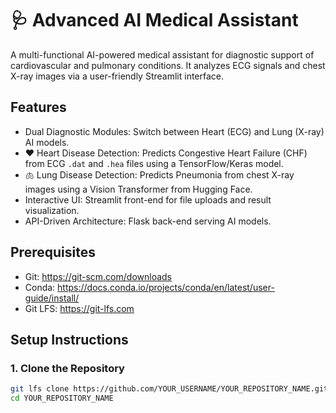 # 🩺 Advanced AI Medical Assistant

A multi-functional AI-powered medical assistant for diagnostic support of cardiovascular and pulmonary conditions. It analyzes ECG signals and chest X-ray images via a user-friendly Streamlit interface.

## Features
- Dual Diagnostic Modules: Switch between Heart (ECG) and Lung (X-ray) AI models.
- ❤️ Heart Disease Detection: Predicts Congestive Heart Failure (CHF) from ECG `.dat` and `.hea` files using a TensorFlow/Keras model.
- 🫁 Lung Disease Detection: Predicts Pneumonia from chest X-ray images using a Vision Transformer from Hugging Face.
- Interactive UI: Streamlit front-end for file uploads and result visualization.
- API-Driven Architecture: Flask back-end serving AI models.

## Prerequisites
- Git: https://git-scm.com/downloads  
- Conda: https://docs.conda.io/projects/conda/en/latest/user-guide/install/  
- Git LFS: https://git-lfs.com

## Setup Instructions

### 1. Clone the Repository
```bash
git lfs clone https://github.com/YOUR_USERNAME/YOUR_REPOSITORY_NAME.git
cd YOUR_REPOSITORY_NAME
